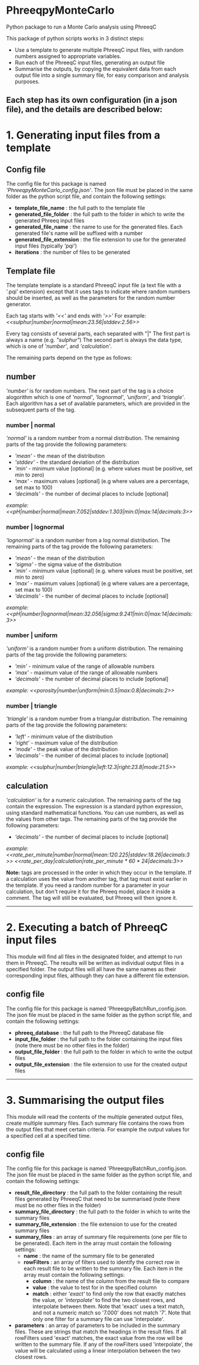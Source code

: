 # PhreeqpyMonteCarlo
Python package to run a Monte Carlo analysis using PhreeqC

This package of python scripts works in 3 distinct steps:
* Use a template to generate multiple PhreeqC input files, with random numbers assigned to appropriate variables.
* Run each of the PhreeqC input files, generating an output file
* Summarise the outputs, by copying the equivalent data from each output file into a single summary file, for easy comparison and analysis purposes.

Each step has its own configuration (in a json file), and the details are described below:
---
# 1. Generating input files from a template
## Config file
The config file for this package is named *'PhreeqpyMonteCarlo_config.json'*. The json file must be placed in the same folder as the python script file, and contain the following settings:
- **template_file_name** : the full path to the template file
- **generated_file_folder** : the full path to the folder in which to write the generated Phreeq input files
- **generated_file_name** : the name to use for the generated files. Each generated file's name will be suffixed with a number
- **generated_file_extension** : the file extension to use for the generated input files (typically *'pqi'*)
- **iterations** : the number of files to be generated

## Template file
The template template is a standard PhreeqC input file (a text file with a '.pqi' extension) except that it uses tags to indicate where random numbers should be inserted, as well as the parameters for the random number generator.

Each tag starts with *'<<'* and ends with *'>>'*
For example:
  *<<sulphur|number|normal|mean:23.56|stddev:2.56>>*
 
 Every tag consists of several parts, each separated with "|"
 The first part is always a name (e.g. *"sulphur"*)
 The second part is always the data type, which is one of *'number'*, and *'calculation'*.
 
 The remaining parts depend on the type as follows:
 ## number
 *'number'* is for random numbers. The next part of the tag is a choice alogorithm which is one of *'normal'*, *'lognormal'*, *'uniform'*, and *'triangle'*.
 Each algorithm has a set of available parameters, which are provided in the subsequent parts of the tag.

  ### number | normal
 *'normal'* is a random number from a normal distribution. The remaining parts of the tag provide the following parameters:
 - *'mean'* - the mean of the distribution
 - *'stddev'* - the standard deviation of the distribution
 - *'min'* - minimum value [optional] (e.g. where values must be positive, set min to zero)
 - *'max'* - maximum values [optional] (e.g where values are a percentage, set max to 100)
 - *'decimals'* - the number of decimal places to include [optional]
 
 *example: <<pH|number|normal|mean:7.052|stddev:1.303|min:0|max:14|decimals:3>>*
 
  ### number | lognormal
 *'lognormal'* is a random number from a log normal distribution. The remaining parts of the tag provide the following parameters:
 - *'mean'* - the mean of the distribution
 - *'sigma'* - the sigma value of the distribution
 - *'min'* - minimum value [optional]  (e.g. where values must be positive, set min to zero)
 - *'max'* - maximum values [optional]  (e.g where values are a percentage, set max to 100)
 - *'decimals'* - the number of decimal places to include [optional] 
  
  *example: <<pH|number|lognormal|mean:32.056|sigma:9.241|min:0|max:14|decimals:3>>*
  
 ### number | uniform
 *'uniform'* is a random number from a uniform distribution. The remaining parts of the tag provide the following parameters:
 - *'min'* - minimum value of the range of allowable numbers
 - *'max'* - maximum value of the range of allowable numbers
 - *'decimals'* - the number of decimal places to include [optional] 
 
 *example: <<porosity|number|uniform|min:0.5|max:0.8|decimals:2>>*
 
 ### number | triangle
 *'triangle'* is a random number from a triangular distribution. The remaining parts of the tag provide the following parameters:
 - *'left'* - minimum value of the distribution
 - *'right'* - maximum value of the distribution
 - *'mode'* - the peak value of the distribution
 - *'decimals'* - the number of decimal places to include [optional] 
 
 *example: <<sulphur|number|triangle|left:12.3|right:23.8|mode:21.5>>*
 
 ## calculation
 *'calculation'* is for a numeric calculation. The remaining parts of the tag contain the expression. The expression is a standard python expression, using standard mathematical functions. You can use numbers, as well as the values from other tags. The remaining parts of the tag provide the following parameters:
 - *'decimals'* - the number of decimal places to include [optional] 
 
 *example: <<rate_per_minute|number|normal|mean:120.225|stddev:18.26|decimals:3>>
 <<rate_per_day|calculation|rate_per_minute * 60 * 24|decimals:3>>*
 
**Note:** tags are processed in the order in which they occur in the template. If a calculation uses the value from another tag, that tag must exist earlier in the template. If you need a random number for a parameter in your calculation, but don't require it for the Phreeq model, place it inside a comment. The tag will still be evaluated, but Phreeq will then ignore it.

---
# 2. Executing a batch of PhreeqC input files
This module will find all files in the designated folder, and attempt to run them in PhreeqC. The results will be written as individual output files in a specified folder. The output files will all have the same names as their corresponding input files, although they can have a different file extension.
## config file
The config file for this package is named 'PhreeqpyBatchRun_config.json. The json file must be placed in the same folder as the python script file, and contain the following settings:
- **phreeq_database** : the full path to the PhreeqC database file
- **input_file_folder** : the full path to the folder containing the input files (note there must be no other files in the folder)
- **output_file_folder** : the full path to the folder in which to write the output files
- **output_file_extension** : the file extension to use for the created output files

---
# 3. Summarising the output files
This module will read the contents of the multiple generated output files, create multiple summary files. Each summary file contains the rows from the output files that meet certain criteria. For example the output values for a specified cell at a specified time.
## config file
The config file for this package is named 'PhreeqpyBatchRun_config.json. The json file must be placed in the same folder as the python script file, and contain the following settings:
- **result_file_directory** : the full path to the folder containing the result files generated by PhreeqC that need to be summarised (note there must be no other files in the folder)
- **summary_file_directory** : the full path to the folder in which to write the summary files
- **summary_file_extension** : the file extension to use for the created summary files
- **summary_files** : an array of summary file requirements (one per file to be generated). Each item in the array must contain the following settings:
    - **name** : the name of the summary file to be generated
    - **rowFilters** : an array of filters used to identify the correct row in each result file to be written to the summary file. Each item in the array must contain the following settings:
        - **column** : the name of the column from the result file to compare
        - **value** : the value to test for in the specified column
        - **match** : either *'exact'* to find only the row that exactly matches the value, or *'interpolate'* to find the two closest rows, and interpolate between them. Note that 'exact' uses a text match, and not a numeric match so '7.000' does not match '7'. Note that only one filter for a summary file can use 'interpolate'.
- **parameters** : an array of parameters to be included in the summary files. These are strings that match the headings in the result files. If all rowFilters used 'exact' matches, the exact value from the row will be written to the summary file. If any of the rowFilters used 'interpolate', the value will be calculated using a linear interpolation between the two closest rows.
